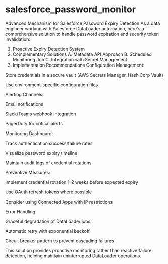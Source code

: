 # salesforce_password_monitor
Advanced Mechanism for Salesforce Password Expiry Detection
As a data engineer working with Salesforce DataLoader automation, here's a comprehensive solution to handle password expiration and security token invalidation:

1. Proactive Expiry Detection System
2. Complementary Solutions
A. Metadata API Approach
B. Scheduled Monitoring Job
C. Integration with Secret Management
3. Implementation Recommendations
Configuration Management:

Store credentials in a secure vault (AWS Secrets Manager, HashiCorp Vault)

Use environment-specific configuration files

Alerting Channels:

Email notifications

Slack/Teams webhook integration

PagerDuty for critical alerts

Monitoring Dashboard:

Track authentication success/failure rates

Visualize password expiry timeline

Maintain audit logs of credential rotations

Preventive Measures:

Implement credential rotation 1-2 weeks before expected expiry

Use OAuth refresh tokens where possible

Consider using Connected Apps with IP restrictions

Error Handling:

Graceful degradation of DataLoader jobs

Automatic retry with exponential backoff

Circuit breaker pattern to prevent cascading failures

This solution provides proactive monitoring rather than reactive failure detection, helping maintain uninterrupted DataLoader operations.